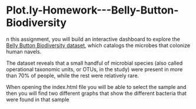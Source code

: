 # Plot.ly-Homework---Belly-Button-Biodiversity

n this assignment, you will build an interactive dashboard to explore the [Belly Button Biodiversity dataset](http://robdunnlab.com/projects/belly-button-biodiversity/), which catalogs the microbes that colonize human navels.

The dataset reveals that a small handful of microbial species (also called operational taxonomic units, or OTUs, in the study) were present in more than 70% of people, while the rest were relatively rare.

When opening the index.html file you will be able to select the sample and then you will find two different graphs that show the different bacteria that were found in that sample